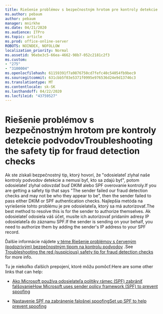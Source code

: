 ```yaml
---
title: Riešenie problémov s bezpečnostným hrotom pre kontroly detekcie podvodov
ms.author: pebaum
author: pebaum
manager: mnirkhe
ms.date: 04/21/2020
ms.audience: ITPro
ms.topic: article
ms.prod: office-online-server
ROBOTS: NOINDEX, NOFOLLOW
localization_priority: Normal
ms.assetid: 96ebe3c5-66ea-4662-98b7-052c2181c2f3
ms.custom:
- "275"
- "3100004"
ms.openlocfilehash: 61159391f7a9876750cd7fefc40c54054fb9bec9
ms.sourcegitcommit: 631cbb5f03e5371f0995e976536d24e9d13746c3
ms.translationtype: MT
ms.contentlocale: sk-SK
ms.lasthandoff: 04/22/2020
ms.locfileid: "43759527"
---
```

# <a name="troubleshooting-the-safety-tip-for-fraud-detection-checks"></a><span data-ttu-id="4c9b0-102">Riešenie problémov s bezpečnostným hrotom pre kontroly detekcie podvodov</span><span class="sxs-lookup"><span data-stu-id="4c9b0-102">Troubleshooting the safety tip for fraud detection checks</span></span>

<span data-ttu-id="4c9b0-103">Ak ste získali bezpečnostný tip, ktorý hovorí, že "odosielateľ zlyhal naše kontroly podvodov detekcie a nemusí byť, kto sa zdajú byť", potom odosielateľ zlyhal odovzdať buď DKIM alebo SPF overovanie kontroly.</span><span class="sxs-lookup"><span data-stu-id="4c9b0-103">If you are getting a safety tip that says "The sender failed our fraud detection checks and may not be who they appear to be", then the sender failed to pass either DKIM or SPF authentication checks.</span></span> <span data-ttu-id="4c9b0-104">Najlepšia metóda na vyriešenie tohto problému je pre odosielateľa, ktorý sa má autorizovať.</span><span class="sxs-lookup"><span data-stu-id="4c9b0-104">The best method to resolve this is for the sender to authorize themselves.</span></span> <span data-ttu-id="4c9b0-105">Ak odosielateľ odosiela váš účet, musíte ich autorizovať pridaním adresy IP odosielateľa do záznamu SPF.</span><span class="sxs-lookup"><span data-stu-id="4c9b0-105">If the sender is sending on your behalf, you need to authorize them by adding the sender's IP address to your SPF record.</span></span>
  
<span data-ttu-id="4c9b0-106">Ďalšie informácie nájdete [v téme Riešenie problémov s červeným (podozrivým) bezpečnostným tipom na kontrolu podvodov](https://blogs.msdn.microsoft.com/tzink/2016/11/02/troubleshooting-the-red-suspicious-safety-tip-for-fraud-detection-checks/) .</span><span class="sxs-lookup"><span data-stu-id="4c9b0-106">See [Troubleshooting the red (suspicious) safety tip for fraud detection checks](https://blogs.msdn.microsoft.com/tzink/2016/11/02/troubleshooting-the-red-suspicious-safety-tip-for-fraud-detection-checks/) for more info.</span></span>
  
<span data-ttu-id="4c9b0-107">Tu je niekoľko ďalších prepojení, ktoré môžu pomôcť:</span><span class="sxs-lookup"><span data-stu-id="4c9b0-107">Here are some other links that can help:</span></span>
  
- [<span data-ttu-id="4c9b0-108">Ako Microsoft používa odosielateľa politiky rámec (SPF) zabrániť falšovanie</span><span class="sxs-lookup"><span data-stu-id="4c9b0-108">How Microsoft uses sender policy framework (SPF) to prevent spoofing</span></span>](https://docs.microsoft.com/office365/SecurityCompliance/how-office-365-uses-spf-to-prevent-spoofing)

- [<span data-ttu-id="4c9b0-109">Nastavenie SPF na zabránenie falošnej spoofing</span><span class="sxs-lookup"><span data-stu-id="4c9b0-109">Set up SPF to help prevent spoofing</span></span>](https://docs.microsoft.com/office365/SecurityCompliance/set-up-spf-in-office-365-to-help-prevent-spoofing)
